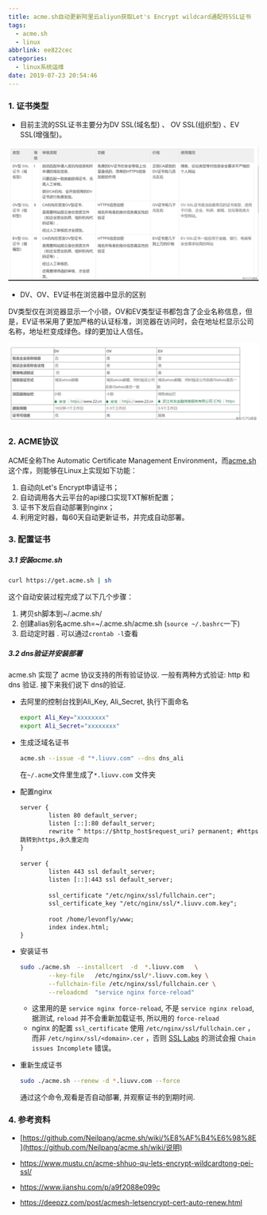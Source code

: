 ```yaml
---
title: acme.sh自动更新阿里云aliyun获取Let's Encrypt wildcard通配符SSL证书
tags:
  - acme.sh
  - linux
abbrlink: ee822cec
categories:
  - linux系统运维
date: 2019-07-23 20:54:46
---
```




### 1. 证书类型

+ 目前主流的SSL证书主要分为DV SSL(域名型) 、 OV SSL(组织型) 、EV SSL(增强型)。

![1](acme.sh/1.png)

<!-- more -->

+ DV、OV、EV证书在浏览器中显示的区别

DV类型仅在浏览器显示一个小锁，OV和EV类型证书都包含了企业名称信息，但是，EV证书采用了更加严格的认证标准，浏览器在访问时，会在地址栏显示公司名称，地址栏变成绿色。绿的更加让人信任。

![1](acme.sh/2.png)



### 2. ACME协议

ACME全称The Automatic Certificate Management Environment，而[acme.sh](https://link.jianshu.com/?t=https%3A%2F%2Fgithub.com%2FNeilpang%2Facme.sh)这个库，则能够在Linux上实现如下功能：

1. 自动向Let's Encrypt申请证书；
2. 自动调用各大云平台的api接口实现TXT解析配置；
3. 证书下发后自动部署到nginx；
4. 利用定时器，每60天自动更新证书，并完成自动部署。



### 3. 配置证书

##### 3.1 安装acme.sh

```bash
curl https://get.acme.sh | sh
```

这个自动安装过程完成了以下几个步骤：

1. 拷贝sh脚本到~/.acme.sh/
2. 创建alias别名acme.sh=~/.acme.sh/acme.sh   (`source ~/.bashrc`一下)
3. 启动定时器 . 可以通过`crontab -l`查看



##### 3.2 dns验证并安装部署

acme.sh 实现了 acme 协议支持的所有验证协议. 一般有两种方式验证: http 和 dns 验证. 接下来我们说下 dns的验证.

+ 去阿里的控制台找到Ali_Key, Ali_Secret, 执行下面命名

  ```bash
  export Ali_Key="xxxxxxxx" 
  export Ali_Secret="xxxxxxxx"
  ```

+ 生成泛域名证书

  ```bash
  acme.sh --issue -d "*.liuvv.com" --dns dns_ali
  ```
  在`~/.acme`文件里生成了`*.liuvv.com` 文件夹

+ 配置nginx

  ```nginx
  server {
          listen 80 default_server;
          listen [::]:80 default_server;
          rewrite ^ https://$http_host$request_uri? permanent; #https跳转到https,永久重定向
  }
  
  server {
          listen 443 ssl default_server;
          listen [::]:443 ssl default_server;
  
          ssl_certificate "/etc/nginx/ssl/fullchain.cer";
          ssl_certificate_key "/etc/nginx/ssl/*.liuvv.com.key";
  
          root /home/levonfly/www;
          index index.html;
  }
  ```

  

+ 安装证书

  ```bash
  sudo ./acme.sh  --installcert  -d  *.liuvv.com   \
          --key-file   /etc/nginx/ssl/*.liuvv.com.key \
          --fullchain-file /etc/nginx/ssl/fullchain.cer \
          --reloadcmd  "service nginx force-reload"
  ```

  + 这里用的是 `service nginx force-reload`, 不是 `service nginx reload`, 据测试, `reload` 并不会重新加载证书, 所以用的 `force-reload`
  + nginx 的配置 `ssl_certificate` 使用 `/etc/nginx/ssl/fullchain.cer` ，而非 `/etc/nginx/ssl/<domain>.cer` ，否则 [SSL Labs](https://www.ssllabs.com/ssltest/) 的测试会报 `Chain issues Incomplete` 错误。

+ 重新生成证书

  ```bash
  sudo ./acme.sh --renew -d *.liuvv.com --force
  ```

  通过这个命令,观看是否自动部署, 并观察证书的到期时间.



### 4. 参考资料

+ [https://github.com/Neilpang/acme.sh/wiki/%E8%AF%B4%E6%98%8E](https://github.com/Neilpang/acme.sh/wiki/说明)

+ https://www.mustu.cn/acme-shhuo-qu-lets-encrypt-wildcardtong-pei-ssl/

+ https://www.jianshu.com/p/a9f2088e099c

+ https://deepzz.com/post/acmesh-letsencrypt-cert-auto-renew.html